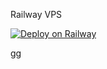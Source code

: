 Railway VPS

[![Deploy on Railway](https://railway.app/button.svg)](https://railway.app/new/template?template=https%3A%2F%2Fgithub.com%2Fkav31289%2Frailwayv)
  
gg
